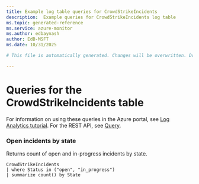 ```yaml
---
title: Example log table queries for CrowdStrikeIncidents
description:  Example queries for CrowdStrikeIncidents log table
ms.topic: generated-reference
ms.service: azure-monitor
ms.author: edbaynash
author: EdB-MSFT
ms.date: 10/31/2025

# This file is automatically generated. Changes will be overwritten. Do not change this file directly. 

---
```


# Queries for the CrowdStrikeIncidents table

For information on using these queries in the Azure portal, see [Log Analytics tutorial](/azure/azure-monitor/logs/log-analytics-tutorial). For the REST API, see [Query](/azure/azure-monitor/logs/api/overview).


### Open incidents by state  


Returns count of open and in-progress incidents by state.  

```query
CrowdStrikeIncidents
| where Status in ("open", "in_progress")
| summarize count() by State

```

